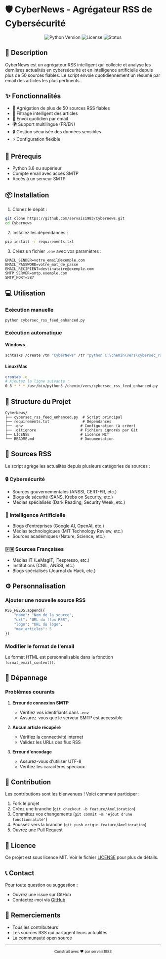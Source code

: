 # 🛡️ CyberNews - Agrégateur RSS de Cybersécurité

<div align="center">
  <img src="https://img.shields.io/badge/Python-3.8%2B-blue" alt="Python Version">
  <img src="https://img.shields.io/badge/License-MIT-green" alt="License">
  <img src="https://img.shields.io/badge/Status-Active-success" alt="Status">
</div>

## 📝 Description

CyberNews est un agrégateur RSS intelligent qui collecte et analyse les dernières actualités en cybersécurité et en intelligence artificielle depuis plus de 50 sources fiables. Le script envoie quotidiennement un résumé par email des articles les plus pertinents.

## ✨ Fonctionnalités

- 🔄 Agrégation de plus de 50 sources RSS fiables
- 🎯 Filtrage intelligent des articles
- 📧 Envoi quotidien par email
- 🌍 Support multilingue (FR/EN)
- 🔒 Gestion sécurisée des données sensibles
- ⚡ Configuration flexible

## 🚀 Prérequis

- Python 3.8 ou supérieur
- Compte email avec accès SMTP
- Accès à un serveur SMTP

## 📦 Installation

1. Clonez le dépôt :
```bash
git clone https://github.com/servais1983/Cybernews.git
cd Cybernews
```

2. Installez les dépendances :
```bash
pip install -r requirements.txt
```

3. Créez un fichier `.env` avec vos paramètres :
```env
EMAIL_SENDER=votre_email@exemple.com
EMAIL_PASSWORD=votre_mot_de_passe
EMAIL_RECIPIENT=destinataire@exemple.com
SMTP_SERVER=smtp.exemple.com
SMTP_PORT=587
```

## 💻 Utilisation

### Exécution manuelle
```bash
python cybersec_rss_feed_enhanced.py
```

### Exécution automatique

#### Windows
```bash
schtasks /create /tn "CyberNews" /tr "python C:\chemin\vers\cybersec_rss_feed_enhanced.py" /sc daily /st 08:00
```

#### Linux/Mac
```bash
crontab -e
# Ajoutez la ligne suivante :
0 8 * * * /usr/bin/python3 /chemin/vers/cybersec_rss_feed_enhanced.py
```

## 📁 Structure du Projet

```
CyberNews/
├── cybersec_rss_feed_enhanced.py  # Script principal
├── requirements.txt               # Dépendances
├── .env                          # Configuration (à créer)
├── .gitignore                    # Fichiers ignorés par Git
├── LICENSE                       # Licence MIT
└── README.md                     # Documentation
```

## 📰 Sources RSS

Le script agrège les actualités depuis plusieurs catégories de sources :

### 🔒 Cybersécurité
- Sources gouvernementales (ANSSI, CERT-FR, etc.)
- Blogs de sécurité (SANS, Krebs on Security, etc.)
- Médias spécialisés (Dark Reading, Security Week, etc.)

### 🤖 Intelligence Artificielle
- Blogs d'entreprises (Google AI, OpenAI, etc.)
- Médias technologiques (MIT Technology Review, etc.)
- Sources académiques (Nature, Science, etc.)

### 🇫🇷 Sources Françaises
- Médias IT (LeMagIT, ITespresso, etc.)
- Institutions (CNIL, ANSSI, etc.)
- Blogs spécialisés (Journal du Hack, etc.)

## ⚙️ Personnalisation

### Ajouter une nouvelle source RSS
```python
RSS_FEEDS.append({
    "name": "Nom de la source",
    "url": "URL du flux RSS",
    "logo": "URL du logo",
    "max_articles": 5
})
```

### Modifier le format de l'email
Le format HTML est personnalisable dans la fonction `format_email_content()`.

## 🔧 Dépannage

### Problèmes courants

1. **Erreur de connexion SMTP**
   - Vérifiez vos identifiants dans `.env`
   - Assurez-vous que le serveur SMTP est accessible

2. **Aucun article récupéré**
   - Vérifiez la connectivité internet
   - Validez les URLs des flux RSS

3. **Erreur d'encodage**
   - Assurez-vous d'utiliser UTF-8
   - Vérifiez les caractères spéciaux

## 🤝 Contribution

Les contributions sont les bienvenues ! Voici comment participer :

1. Fork le projet
2. Créez une branche (`git checkout -b feature/Amelioration`)
3. Committez vos changements (`git commit -m 'Ajout d'une fonctionnalité'`)
4. Poussez vers la branche (`git push origin feature/Amelioration`)
5. Ouvrez une Pull Request

## 📄 Licence

Ce projet est sous licence MIT. Voir le fichier [LICENSE](LICENSE) pour plus de détails.

## 📞 Contact

Pour toute question ou suggestion :
- Ouvrez une issue sur GitHub
- Contactez-moi via [GitHub](https://github.com/servais1983)

## 🙏 Remerciements

- Tous les contributeurs
- Les sources RSS qui partagent leurs actualités
- La communauté open source

---

<div align="center">
  <sub>Construit avec ❤️ par servais1983</sub>
</div> 